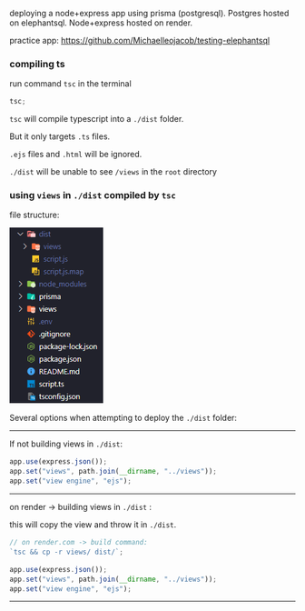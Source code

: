 deploying a node+express app using prisma (postgresql).
Postgres hosted on elephantsql.
Node+express hosted on render.

practice app: https://github.com/Michaelleojacob/testing-elephantsql

### compiling ts

run command `tsc` in the terminal

```js
tsc;
```

`tsc` will compile typescript into a `./dist` folder.

But it only targets `.ts` files.

`.ejs` files and `.html` will be ignored.

`./dist` will be unable to see `/views` in the `root` directory

### using `views` in `./dist` compiled by `tsc`

file structure:

![file structure](../images/exp-ts-prisma-elephantsql.png)

Several options when attempting to deploy the `./dist` folder:

---

If not building views in `./dist`:

```js
app.use(express.json());
app.set("views", path.join(__dirname, "../views"));
app.set("view engine", "ejs");
```

---

on render -> building views in `./dist` :

this will copy the view and throw it in `./dist`.

```js
// on render.com -> build command:
`tsc && cp -r views/ dist/`;
```

```js
app.use(express.json());
app.set("views", path.join(__dirname, "../views"));
app.set("view engine", "ejs");
```

---
